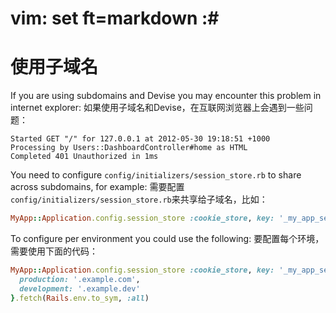 # vim: set ft=markdown :#
# 使用子域名
If you are using subdomains and Devise you may encounter this problem in internet explorer:
如果使用子域名和Devise，在互联网浏览器上会遇到一些问题：

```
Started GET "/" for 127.0.0.1 at 2012-05-30 19:18:51 +1000
Processing by Users::DashboardController#home as HTML
Completed 401 Unauthorized in 1ms
```

You need to configure `config/initializers/session_store.rb` to share across subdomains, for example:
需要配置`config/initializers/session_store.rb`来共享给子域名，比如：

```ruby
MyApp::Application.config.session_store :cookie_store, key: '_my_app_session', domain: '.example.com'
```

To configure per environment you could use the following:
要配置每个环境，需要使用下面的代码：

```ruby
MyApp::Application.config.session_store :cookie_store, key: '_my_app_session', domain: {
  production: '.example.com',
  development: '.example.dev'
}.fetch(Rails.env.to_sym, :all)
```
